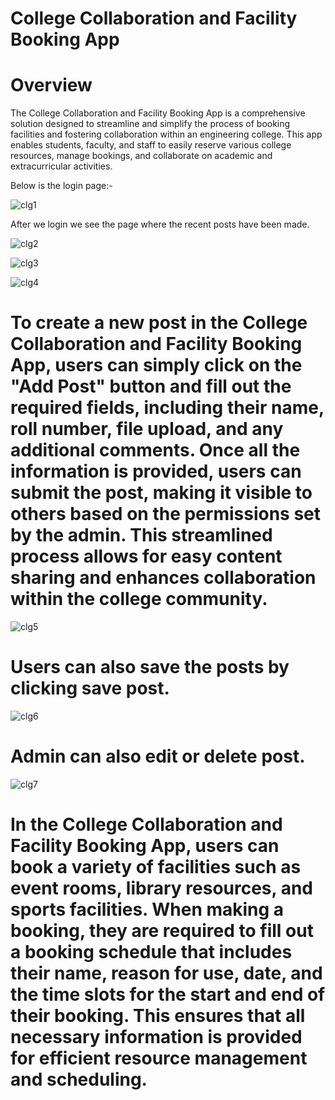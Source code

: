 # College Collaboration and Facility Booking App

# Overview

The College Collaboration and Facility Booking App is a comprehensive solution designed to streamline and simplify the process of booking facilities and fostering collaboration within an engineering college. This app enables students, faculty, and staff to easily reserve various college resources, manage bookings, and collaborate on academic and extracurricular activities.

Below is the login page:-

![clg1](https://github.com/user-attachments/assets/f8ebffab-c6f2-430e-a359-0178990248e0)

After we login we see the page where the recent posts have been made.

![clg2](https://github.com/user-attachments/assets/a00c4a55-0715-4f49-8fd2-eee1958f5997)

![clg3](https://github.com/user-attachments/assets/f6df10b6-b353-4225-9487-b9fda5ef7f06)

![clg4](https://github.com/user-attachments/assets/2c089884-c04a-4976-ac84-ea1b14b72264)

# To create a new post in the College Collaboration and Facility Booking App, users can simply click on the "Add Post" button and fill out the required fields, including their name, roll number, file upload, and any additional comments. Once all the information is provided, users can submit the post, making it visible to others based on the permissions set by the admin. This streamlined process allows for easy content sharing and enhances collaboration within the college community.

![clg5](https://github.com/user-attachments/assets/17f1ccd1-00f3-4d66-8fde-127c205bda0d)


# Users can also save the posts by clicking save post.

![clg6](https://github.com/user-attachments/assets/fa448b01-5bd4-4217-a5a3-a822f3deb848)

# Admin can also edit or delete post.

![clg7](https://github.com/user-attachments/assets/e4f79c0f-8962-4cd6-a954-64155f37af2c)

# In the College Collaboration and Facility Booking App, users can book a variety of facilities such as event rooms, library resources, and sports facilities. When making a booking, they are required to fill out a booking schedule that includes their name, reason for use, date, and the time slots for the start and end of their booking. This ensures that all necessary information is provided for efficient resource management and scheduling.







